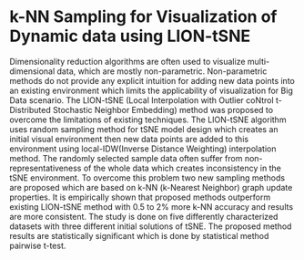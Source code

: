 # k-NN Sampling for Visualization of Dynamic data using LION-tSNE

Dimensionality reduction algorithms are often used to visualize multi-dimensional data, which are mostly non-parametric. Non-parametric methods do not provide any explicit intuition for adding new data points into an existing environment which limits the applicability of visualization for Big Data scenario. The LION-tSNE (Local Interpolation with Outlier coNtrol t-Distributed Stochastic Neighbor Embedding) method was proposed to overcome the limitations of existing techniques. The LION-tSNE algorithm uses random sampling method for tSNE model design which creates an initial visual environment then new data points are added to this environment using local-IDW(Inverse Distance Weighting) interpolation method. The randomly selected sample data often suffer from non-representativeness of the whole data which creates inconsistency in the tSNE environment. To overcome this problem two new sampling methods are proposed which are based on k-NN (k-Nearest Neighbor) graph update properties. It is empirically shown that proposed methods outperform existing LION-tSNE method with 0.5 to 2% more k-NN accuracy and results are more consistent. The study is done on five differently characterized datasets with three different initial solutions of tSNE. The proposed method results are statistically significant which is done by statistical method pairwise t-test.
